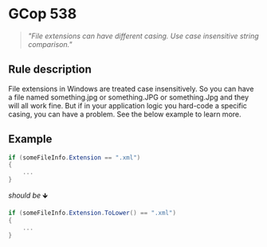 ﻿# GCop 538

> *"File extensions can have different casing. Use case insensitive string comparison."*

## Rule description

File extensions in Windows are treated case insensitively. So you can have a file named something.jpg or something.JPG or something.Jpg and they will all work fine. But if in your application logic you hard-code a specific casing, you can have a problem. See the below example to learn more.

## Example

```csharp
if (someFileInfo.Extension == ".xml")
{
    ...
}
```

*should be* 🡻

```csharp
if (someFileInfo.Extension.ToLower() == ".xml")
{
    ...
}
```